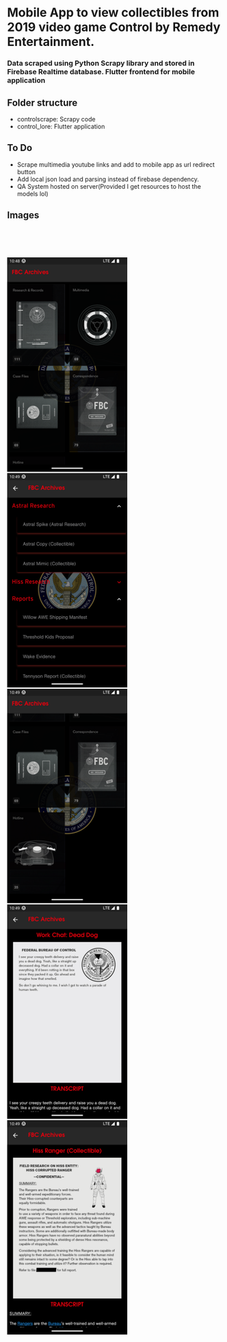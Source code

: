 # Mobile App to view collectibles from 2019 video game Control by Remedy Entertainment.

### Data scraped using Python Scrapy library and stored in Firebase Realtime database. Flutter frontend for mobile application

## Folder structure

- controlscrape: Scrapy code
- control_lore: Flutter application

## To Do
- Scrape multimedia youtube links and add to mobile app as url redirect button
- Add local json load and parsing instead of firebase dependency.
- QA System hosted on server(Provided I get resources to host the models lol)
## Images
<br></br>
<br></br>
<img src="images/Screenshot_1678166339.png" alt="screenshot 1" height="500">
<img src="images/Screenshot_1678166348.png" alt="screenshot 2" height="500">
<img src="images/Screenshot_1678166356.png" alt="screenshot 3" height="500">
<img src="images/Screenshot_1678166367.png" alt="screenshot 4" height="500">
<img src="images/Screenshot_1678166382.png" alt="screenshot 5" height="500">